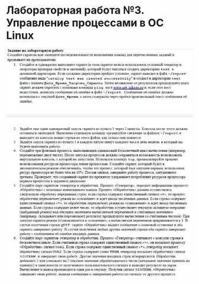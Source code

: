 # Лабораторная работа №3. Управление процессами в ОС Linux
![Текст задания](/OS/tasks_pictures/task3.JPG)